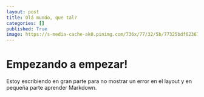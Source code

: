 ```yaml
---
layout: post
title: Olá mundo, que tal?
categories: []
published: True
image: https://s-media-cache-ak0.pinimg.com/736x/77/32/5b/77325bdf623674fcede0791f7ee9d272.jpg
---
```


# Empezando a empezar!

Estoy escribiendo en gran parte para no mostrar un error en el layout y en pequeña parte aprender Markdown.
